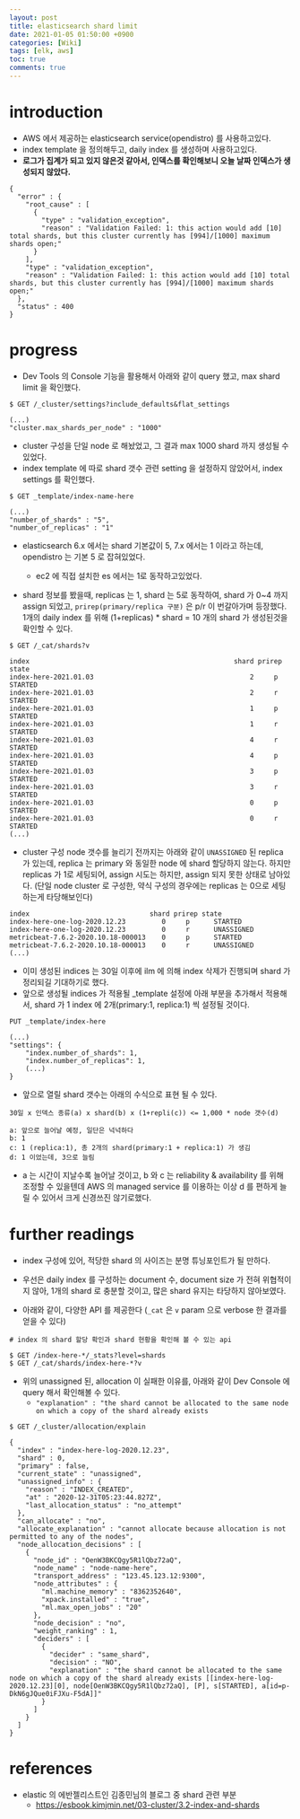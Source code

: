 ```yaml
---
layout: post
title: elasticsearch shard limit
date: 2021-01-05 01:50:00 +0900
categories: [Wiki]
tags: [elk, aws]
toc: true
comments: true
---
```


# introduction
- AWS 에서 제공하는 elasticsearch service(opendistro) 를 사용하고있다.
- index template 을 정의해두고, daily index 를 생성하며 사용하고있다.
- **로그가 집계가 되고 있지 않은것 같아서, 인덱스를 확인해보니 오늘 날짜 인덱스가 생성되지 않았다.**
```
{
  "error" : {
    "root_cause" : [
      {
        "type" : "validation_exception",
        "reason" : "Validation Failed: 1: this action would add [10] total shards, but this cluster currently has [994]/[1000] maximum shards open;"
      }
    ],
    "type" : "validation_exception",
    "reason" : "Validation Failed: 1: this action would add [10] total shards, but this cluster currently has [994]/[1000] maximum shards open;"
  },
  "status" : 400
}
```

# progress
- Dev Tools 의 Console 기능을 활용해서 아래와 같이 query 했고, max shard limit 을 확인했다.

```
$ GET /_cluster/settings?include_defaults&flat_settings

(...)
"cluster.max_shards_per_node" : "1000"
```

- cluster 구성을 단일 node 로 해놨었고, 그 결과 max 1000 shard 까지 생성될 수 있었다.
- index template 에 따로 shard 갯수 관련 setting 을 설정하지 않았어서, index settings 를 확인했다.

```
$ GET _template/index-name-here

(...)
"number_of_shards" : "5",
"number_of_replicas" : "1"
```

- elasticsearch 6.x 에서는 shard 기본값이 5, 7.x 에서는 1 이라고 하는데, opendistro 는 기본 5 로 잡혀있었다.
    - ec2 에 직접 설치한 es 에서는 1로 동작하고있었다.

- shard 정보를 봤을때, replicas 는 1, shard 는 5로 동작하여, shard 가 0~4 까지 assign 되었고, `prirep(primary/replica 구분)` 은 p/r 이 번갈아가며 등장했다. 1개의 daily index 를 위해 (1+replicas) * shard = 10 개의 shard 가 생성된것을 확인할 수 있다.

```
$ GET /_cat/shards?v

index                                                   shard prirep state
index-here-2021.01.03                                       2     p      STARTED
index-here-2021.01.03                                       2     r      STARTED
index-here-2021.01.03                                       1     p      STARTED
index-here-2021.01.03                                       1     r      STARTED
index-here-2021.01.03                                       4     r      STARTED
index-here-2021.01.03                                       4     p      STARTED
index-here-2021.01.03                                       3     p      STARTED
index-here-2021.01.03                                       3     r      STARTED
index-here-2021.01.03                                       0     p      STARTED
index-here-2021.01.03                                       0     r      STARTED
(...)
```

- cluster 구성 node 갯수를 늘리기 전까지는 아래와 같이 `UNASSIGNED` 된 replica 가 있는데, replica 는 primary 와 동일한 node 에 shard 할당하지 않는다. 하지만 replicas 가 1로 세팅되어, assign 시도는 하지만, assign 되지 못한 상태로 남아있다. (단일 node cluster 로 구성한, 약식 구성의 경우에는 replicas 는 0으로 세팅하는게 타당해보인다)

```
index                              shard prirep state
index-here-one-log-2020.12.23         0     p      STARTED
index-here-one-log-2020.12.23         0     r      UNASSIGNED                               
metricbeat-7.6.2-2020.10.18-000013    0     p      STARTED
metricbeat-7.6.2-2020.10.18-000013    0     r      UNASSIGNED
(...)
```

- 이미 생성된 indices 는 30일 이후에 ilm 에 의해 index 삭제가 진행되며 shard 가 정리되길 기대하기로 했다.
- 앞으로 생성될 indices 가 적용될 _template 설정에 아래 부분을 추가해서 적용해서, shard 가 1 index 에 2개(primary:1, replica:1) 씩 설정될 것이다.

```
PUT _template/index-here

(...)
"settings": {
    "index.number_of_shards": 1,
    "index.number_of_replicas": 1,
    (...)
}
```

- 앞으로 열릴 shard 갯수는 아래의 수식으로 표현 될 수 있다.

```
30일 x 인덱스 종류(a) x shard(b) x (1+repli(c)) <= 1,000 * node 갯수(d)

a: 앞으로 늘어날 예정, 일단은 넉넉하다
b: 1
c: 1 (replica:1), 총 2개의 shard(primary:1 + replica:1) 가 생김
d: 1 이었는데, 3으로 늘림
```

- a 는 시간이 지날수록 늘어날 것이고, b 와 c 는 reliability & availability 를 위해 조정할 수 있을텐데 AWS 의 managed service 를 이용하는 이상 d 를 편하게 늘릴 수 있어서 크게 신경쓰진 않기로했다. 

# further readings
- index 구성에 있어, 적당한 shard 의 사이즈는 분명 튜닝포인트가 될 만하다.
- 우선은 daily index 를 구성하는 document 수, document size 가 전혀 위협적이지 않아, 1개의 shard 로 충분할 것이고, 많은 shard 유지는 타당하지 않아보였다.

- 아래와 같이, 다양한 API 를 제공한다 (`_cat` 은 `v` param 으로 verbose 한 결과를 얻을 수 있다)

```
# index 의 shard 할당 확인과 shard 현황을 확인해 볼 수 있는 api

$ GET /index-here-*/_stats?level=shards
$ GET /_cat/shards/index-here-*?v
```

- 위의 unassigned 된, allocation 이 실패한 이유를, 아래와 같이 Dev Console 에 query 해서 확인해볼 수 있다.
  - `"explanation" : "the shard cannot be allocated to the same node on which a copy of the shard already exists`

```
$ GET /_cluster/allocation/explain

{
  "index" : "index-here-log-2020.12.23",
  "shard" : 0,
  "primary" : false,
  "current_state" : "unassigned",
  "unassigned_info" : {
    "reason" : "INDEX_CREATED",
    "at" : "2020-12-31T05:23:44.827Z",
    "last_allocation_status" : "no_attempt"
  },
  "can_allocate" : "no",
  "allocate_explanation" : "cannot allocate because allocation is not permitted to any of the nodes",
  "node_allocation_decisions" : [
    {
      "node_id" : "OenW3BKCQgy5R1lQbz72aQ",
      "node_name" : "node-name-here",
      "transport_address" : "123.45.123.12:9300",
      "node_attributes" : {
        "ml.machine_memory" : "8362352640",
        "xpack.installed" : "true",
        "ml.max_open_jobs" : "20"
      },
      "node_decision" : "no",
      "weight_ranking" : 1,
      "deciders" : [
        {
          "decider" : "same_shard",
          "decision" : "NO",
          "explanation" : "the shard cannot be allocated to the same node on which a copy of the shard already exists [[index-here-log-2020.12.23][0], node[OenW3BKCQgy5R1lQbz72aQ], [P], s[STARTED], a[id=p-DkN6gJQue0iFJXu-F5dA]]"
        }
      ]
    }
  ]
}
```

# references
- elastic 의 에반젤리스트인 김종민님의 블로그 중 shard 관련 부분
    - https://esbook.kimjmin.net/03-cluster/3.2-index-and-shards